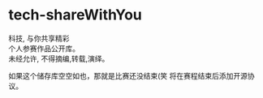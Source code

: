 # tech-shareWithYou
科技, 与你共享精彩  
个人参赛作品公开库。  
未经允许, 不得摘编,转载,演绎。  
  
如果这个储存库空空如也，那就是比赛还没结束(笑
将在赛程结束后添加开源协议。
